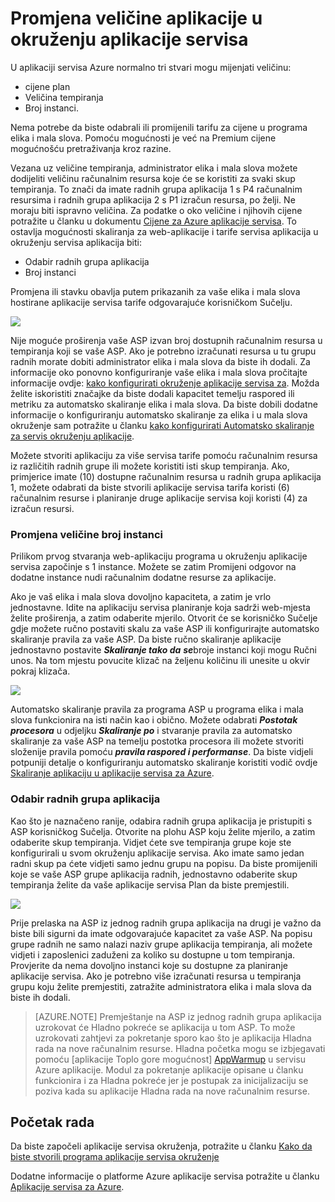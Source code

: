 <properties 
    pageTitle="Upute za promjenu veličine aplikacije u okruženju aplikacije servisa" 
    description="Promjena veličine aplikacije u okruženju aplikacije servisa" 
    services="app-service" 
    documentationCenter="" 
    authors="ccompy" 
    manager="stefsch" 
    editor="jimbe"/>

<tags 
    ms.service="app-service" 
    ms.workload="na" 
    ms.tgt_pltfrm="na" 
    ms.devlang="na" 
    ms.topic="article" 
    ms.date="10/17/2016" 
    ms.author="ccompy"/>

# <a name="scaling-apps-in-an-app-service-environment"></a>Promjena veličine aplikacije u okruženju aplikacije servisa #

U aplikaciji servisa Azure normalno tri stvari mogu mijenjati veličinu:

- cijene plan
- Veličina tempiranja 
- Broj instanci.

Nema potrebe da biste odabrali ili promijenili tarifu za cijene u programa elika i mala slova.  Pomoću mogućnosti je već na Premium cijene mogućnošću pretraživanja kroz razine.  

Vezana uz veličine tempiranja, administrator elika i mala slova možete dodijeliti veličinu računalnim resursa koje će se koristiti za svaki skup tempiranja.  To znači da imate radnih grupa aplikacija 1 s P4 računalnim resursima i radnih grupa aplikacija 2 s P1 izračun resursa, po želji.  Ne moraju biti ispravno veličina.  Za podatke o oko veličine i njihovih cijene potražite u članku u dokumentu [Cijene za Azure aplikacije servisa][AppServicePricing].  To ostavlja mogućnosti skaliranja za web-aplikacije i tarife servisa aplikacija u okruženju servisa aplikacija biti:

- Odabir radnih grupa aplikacija
- Broj instanci

Promjena ili stavku obavlja putem prikazanih za vaše elika i mala slova hostirane aplikacije servisa tarife odgovarajuće korisničkom Sučelju.  

![][1]

Nije moguće proširenja vaše ASP izvan broj dostupnih računalnim resursa u tempiranja koji se vaše ASP.  Ako je potrebno izračunati resursa u tu grupu radnih morate dobiti administrator elika i mala slova da biste ih dodali.  Za informacije oko ponovno konfiguriranje vaše elika i mala slova pročitajte informacije ovdje: [kako konfigurirati okruženje aplikacije servisa za][HowtoConfigureASE].  Možda želite iskoristiti značajke da biste dodali kapacitet temelju raspored ili metriku za automatsko skaliranje elika i mala slova.  Da biste dobili dodatne informacije o konfiguriranju automatsko skaliranje za elika i u mala slova okruženje sam potražite u članku [kako konfigurirati Automatsko skaliranje za servis okruženju aplikacije][ASEAutoscale].

Možete stvoriti aplikaciju za više servisa tarife pomoću računalnim resursa iz različitih radnih grupe ili možete koristiti isti skup tempiranja.  Ako, primjerice imate (10) dostupne računalnim resursa u radnih grupa aplikacija 1, možete odabrati da biste stvorili aplikacije servisa tarifa koristi (6) računalnim resurse i planiranje druge aplikacije servisa koji koristi (4) za izračun resursi.

### <a name="scaling-the-number-of-instances"></a>Promjena veličine broj instanci ###

Prilikom prvog stvaranja web-aplikaciju programa u okruženju aplikacije servisa započinje s 1 instance.  Možete se zatim Promijeni odgovor na dodatne instance nudi računalnim dodatne resurse za aplikacije.   

Ako je vaš elika i mala slova dovoljno kapaciteta, a zatim je vrlo jednostavne.  Idite na aplikaciju servisa planiranje koja sadrži web-mjesta želite proširenja, a zatim odaberite mjerilo.  Otvorit će se korisničko Sučelje gdje možete ručno postaviti skalu za vaše ASP ili konfigurirajte automatsko skaliranje pravila za vaše ASP.  Da biste ručno skaliranje aplikacije jednostavno postavite ***Skaliranje tako da*** ***se***broje instanci koji mogu Ručni unos.  Na tom mjestu povucite klizač na željenu količinu ili unesite u okvir pokraj klizača.  

![][2] 

Automatsko skaliranje pravila za programa ASP u programa elika i mala slova funkcionira na isti način kao i obično.  Možete odabrati ***Postotak procesora*** u odjeljku ***Skaliranje po*** i stvaranje pravila za automatsko skaliranje za vaše ASP na temelju postotka procesora ili možete stvoriti složenije pravila pomoću ***pravila raspored i performanse***.  Da biste vidjeli potpuniji detalje o konfiguriranju automatsko skaliranje koristiti vodič ovdje [Skaliranje aplikaciju u aplikacije servisa za Azure][AppScale]. 


### <a name="worker-pool-selection"></a>Odabir radnih grupa aplikacija ###

Kao što je naznačeno ranije, odabira radnih grupa aplikacija je pristupiti s ASP korisničkog Sučelja.  Otvorite na plohu ASP koju želite mjerilo, a zatim odaberite skup tempiranja.  Vidjet ćete sve tempiranja grupe koje ste konfigurirali u svom okruženju aplikacije servisa.  Ako imate samo jedan radni skup pa ćete vidjeti samo jednu grupu na popisu.  Da biste promijenili koje se vaše ASP grupe aplikacija radnih, jednostavno odaberite skup tempiranja želite da vaše aplikacije servisa Plan da biste premjestili.  

![][3]

Prije prelaska na ASP iz jednog radnih grupa aplikacija na drugi je važno da biste bili sigurni da imate odgovarajuće kapacitet za vaše ASP.  Na popisu grupe radnih ne samo nalazi naziv grupe aplikacija tempiranja, ali možete vidjeti i zaposlenici zaduženi za koliko su dostupne u tom tempiranja.  Provjerite da nema dovoljno instanci koje su dostupne za planiranje aplikacije servisa.  Ako je potrebno više izračunati resursa u tempiranja grupu koju želite premjestiti, zatražite administratora elika i mala slova da biste ih dodali.  

> [AZURE.NOTE] Premještanje na ASP iz jednog radnih grupa aplikacija uzrokovat će Hladno pokreće se aplikacija u tom ASP.  To može uzrokovati zahtjevi za pokretanje sporo kao što je aplikacija Hladna rada na nove računalnim resurse.  Hladna početka mogu se izbjegavati pomoću [aplikacije Toplo gore mogućnost] [ AppWarmup] u servisu Azure aplikacije.  Modul za pokretanje aplikacije opisane u članku funkcionira i za Hladna pokreće jer je postupak za inicijalizaciju se poziva kada su aplikacije Hladna rada na nove računalnim resurse. 

## <a name="getting-started"></a>Početak rada

Da biste započeli aplikacije servisa okruženja, potražite u članku [Kako da biste stvorili programa aplikacije servisa okruženje][HowtoCreateASE]

Dodatne informacije o platforme Azure aplikacije servisa potražite u članku [Aplikacije servisa za Azure][AzureAppService].

<!--Image references-->
[1]: ./media/app-service-web-scale-a-web-app-in-an-app-service-environment/aseappscale-aspblade.png
[2]: ./media/app-service-web-scale-a-web-app-in-an-app-service-environment/aseappscale-manualscale.png
[3]: ./media/app-service-web-scale-a-web-app-in-an-app-service-environment/aseappscale-sizescale.png

<!--Links-->
[WhatisASE]: http://azure.microsoft.com/documentation/articles/app-service-app-service-environment-intro/
[ScaleWebapp]: http://azure.microsoft.com/documentation/articles/web-sites-scale/
[HowtoCreateASE]: http://azure.microsoft.com/documentation/articles/app-service-web-how-to-create-an-app-service-environment/
[HowtoConfigureASE]: http://azure.microsoft.com/documentation/articles/app-service-web-configure-an-app-service-environment/
[CreateWebappinASE]: http://azure.microsoft.com/documentation/articles/app-service-web-how-to-create-a-web-app-in-an-ase/
[Appserviceplans]: http://azure.microsoft.com/documentation/articles/azure-web-sites-web-hosting-plans-in-depth-overview/
[AppServicePricing]: http://azure.microsoft.com/pricing/details/app-service/ 
[AzureAppService]: http://azure.microsoft.com/documentation/articles/app-service-value-prop-what-is/
[ASEAutoscale]: http://azure.microsoft.com/documentation/articles/app-service-environment-auto-scale/
[AppScale]: http://azure.microsoft.com/documentation/articles/web-sites-scale/
[AppWarmup]: http://ruslany.net/2015/09/how-to-warm-up-azure-web-app-during-deployment-slots-swap/
